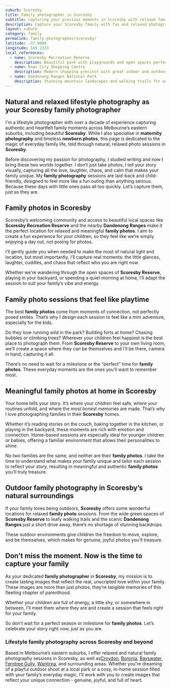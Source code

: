 ```yaml
---
suburb: Scoresby
title: Family photographer in Scoresby
subtitle: Capturing your precious moments in Scoresby with relaxed family photos
description: Capture your Scoresby family with fun and relaxed photography. Family sessions are available in your home or at scenic Melbourne locations.
layout: suburb
category: family
permalink: family-photographer/scoresby/
latitude: -37.9000
longitude: 145.2333
local_references:
  - name: Scoresby Recreation Reserve
    description: Beautiful park with playgrounds and open spaces perfect for family photos
  - name: Knox City Shopping Centre
    description: Modern shopping precinct with great indoor and outdoor photography opportunities
  - name: Dandenong Ranges National Park
    description: Stunning mountain landscapes and walking trails for outdoor sessions
---
```


## Natural and relaxed lifestyle photography as your Scoresby family photographer

I'm a lifestyle photographer with over a decade of experience capturing authentic and heartfelt family moments across Melbourne’s eastern suburbs, including beautiful **Scoresby**. While I also specialise in **maternity photography** and timeless **newborn photos**, this page is dedicated to the magic of everyday family life, told through natural, relaxed photo sessions in **Scoresby**.

Before discovering my passion for photography, I studied writing and now I bring these two worlds together. I don’t just take photos, I tell your story visually, capturing all the love, laughter, chaos, and calm that makes your family unique. My **family photography** sessions are laid-back and child-friendly, designed to feel more like a fun outing than anything serious. Because these days with little ones pass all too quickly. Let’s capture them, just as they are.

## Family photos in Scoresby

Scoresby’s welcoming community and access to beautiful local spaces like **Scoresby Recreation Reserve** and the nearby **Dandenong Ranges** make it the perfect location for relaxed and meaningful **family photos**. I aim to create a fun experience for your children, so they feel like we’re simply enjoying a day out, not posing for photos.

I’ll gently guide you when needed to make the most of natural light and location, but most importantly, I’ll capture real moments: the little glances, laughter, cuddles, and chaos that reflect who you are right now.

Whether we're wandering through the open spaces of **Scoresby Reserve**, playing in your backyard, or spending a quiet morning at home, I’ll adapt the session to suit your family’s vibe and energy.

## Family photo sessions that feel like playtime

The best **family photos** come from moments of connection, not perfectly posed smiles. That’s why I design each session to feel like a mini adventure, especially for the kids.

Do they love running wild in the park? Building forts at home? Chasing bubbles or climbing trees? Wherever your children feel happiest is the best place to photograph them. From **Scoresby Reserve** to your own living room, we’ll create a space where they can be themselves and I’ll be there, camera in hand, capturing it all.

There’s no need to wait for a milestone or the “perfect” time for **family photos**. These everyday moments are the ones you’ll want to remember most.

## Meaningful family photos at home in Scoresby

Your home tells your story. It’s where your children feel safe, where your routines unfold, and where the most honest memories are made. That’s why I love photographing families in their **Scoresby** homes.

Whether it’s reading stories on the couch, baking together in the kitchen, or playing in the backyard, these moments are rich with emotion and connection. Home-based sessions are especially ideal for younger children or babies, offering a familiar environment that allows their personalities to shine.

No two families are the same, and neither are their **family photos**. I take the time to understand what makes your family unique and tailor each session to reflect your story, resulting in meaningful and authentic **family photos** you’ll truly treasure.

## Outdoor family photography in Scoresby’s natural surroundings

If your family loves being outdoors, **Scoresby** offers some wonderful locations for relaxed **family photo** sessions. From the wide green spaces of **Scoresby Reserve** to leafy walking trails and the scenic **Dandenong Ranges** just a short drive away, there’s no shortage of stunning backdrops.

These outdoor environments give children the freedom to move, explore, and be themselves, which makes for genuine, joyful photos you’ll treasure.

## Don't miss the moment. Now is the time to capture your family

As your dedicated **family photographer** in **Scoresby**, my mission is to create lasting images that reflect the real, unscripted love within your family. These images are more than just photos, they’re tangible memories of this fleeting chapter of parenthood.

Whether your children are full of energy, a little shy, or somewhere in between, I’ll meet them where they are and create a session that feels right for your family.

So don’t wait for a perfect season or milestone for **family photos**. Let’s celebrate your story right now, just as you are.

### Lifestyle family photography across Scoresby and beyond

Based in Melbourne’s eastern suburbs, I offer relaxed and natural family photography sessions in Scoresby, as well as[Croydon](/family-photographer/croydon/), [Boronia](/family-photographer/boronia/), [Bayswater](/family-photographer/bayswater/), [Ferntree Gully](/family-photographer/ferntree-gully/), [Wantirna](/family-photographer/wantirna/), and surrounding areas. Whether you're dreaming of a playful outdoor shoot at a local park or a cosy, in-home session filled with your family’s everyday magic, I’ll work with you to create images that reflect your unique connection - genuine, joyful, and full of heart.

